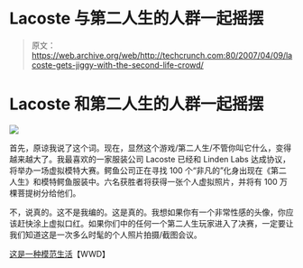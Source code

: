# Lacoste 与第二人生的人群一起摇摆

> 原文：<https://web.archive.org/web/http://techcrunch.com:80/2007/04/09/lacoste-gets-jiggy-with-the-second-life-crowd/>

# Lacoste 和第二人生的人群一起摇摆

![](img/2f5b6e89119752f918b2308cf247f1d9.png)

首先，原谅我说了这个词。现在，显然这个游戏/第二人生/不管你叫它什么，变得越来越大了。我最喜欢的一家服装公司 Lacoste 已经和 Linden Labs 达成协议，将举办一场虚拟模特大赛。鳄鱼公司正在寻找 100 个“非凡的”化身出现在《第二人生》和模特鳄鱼服装中。六名获胜者将获得一张个人虚拟照片，并将有 100 万棵菩提树分给他们。

不，说真的。这不是我编的。这是真的。我想如果你有一个非常性感的头像，你应该赶快涂上虚拟口红。如果你们中的任何一个第二人生玩家进入了决赛，一定要让我们知道这是一次多么时髦的个人照片拍摄/截图会议。

[这是一种模范生活](https://web.archive.org/web/20210227045036/http://www.wwd.com/notavailable/dotcom?target=/issue/article/114570&articleId=114570&articleType=A&industryKw=issue&industryKw2=issuearticle)【WWD】